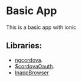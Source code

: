 Basic App
===================
This is a basic app with ionic


## Libraries:
* [ngcordova](http://ngcordova.com/).
* [$cordovaOauth](http://ngcordova.com/docs/plugins/oauth/).
* [InappBrowser](https://cordova.apache.org/docs/en/latest/reference/cordova-plugin-inappbrowser/)
